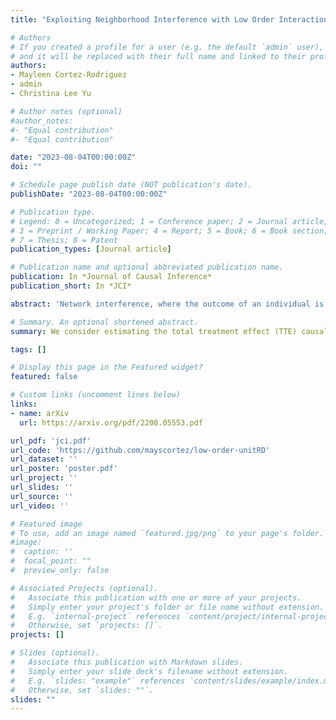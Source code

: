 ```yaml
---
title: "Exploiting Neighborhood Interference with Low Order Interactions under Unit Randomized Design"

# Authors
# If you created a profile for a user (e.g. the default `admin` user), write the username (folder name) here 
# and it will be replaced with their full name and linked to their profile.
authors:
- Mayleen Cortez-Rodriguez
- admin
- Christina Lee Yu

# Author notes (optional)
#author_notes:
#- "Equal contribution"
#- "Equal contribution"

date: "2023-08-04T00:00:00Z"
doi: ""

# Schedule page publish date (NOT publication's date).
publishDate: "2023-08-04T00:00:00Z"

# Publication type.
# Legend: 0 = Uncategorized; 1 = Conference paper; 2 = Journal article;
# 3 = Preprint / Working Paper; 4 = Report; 5 = Book; 6 = Book section;
# 7 = Thesis; 8 = Patent
publication_types: [Journal article]

# Publication name and optional abbreviated publication name.
publication: In *Journal of Causal Inference*
publication_short: In *JCI*

abstract: 'Network interference, where the outcome of an individual is affected by the treatment assignment of those in their social network, is pervasive in real-world settings. However, it poses a challenge to estimating causal effects. We consider the task of estimating the total treatment effect (TTE), or the difference between the average outcomes of the population when everyone is treated versus when no one is, under network interference. Under a Bernoulli randomized design, we provide an unbiased estimator for the TTE when network interference effects are constrained to low order interactions among neighbors of an individual. We make no assumptions on the graph other than bounded degree, allowing for well-connected networks that may not be easily clustered. We derive a bound on the variance of our estimator and show in simulated experiments that it performs well compared with standard estimators for the TTE. We also derive a minimax lower bound on the mean squared error of our estimator which suggests that the difficulty of estimation can be characterized by the degree of interactions in the potential outcomes model. We also prove that our estimator is asymptotically normal under boundedness conditions on the network degree and potential outcomes model. Central to our contribution is a new framework for balancing model flexibility and statistical complexity as captured by this low order interactions structure.'

# Summary. An optional shortened abstract.
summary: We consider estimating the total treatment effect (TTE) causal estimand in a setting with network interference. To model this interference, we introduce a potential outcomes framework where individuals receive additive effects for each sufficiently small subset of their neithborhood that is entirely exposed to a treatment. In this setting, we develop an unbiased estimator for TTE and reason about its variance. We validate our approach using experiments on simulated data.

tags: []

# Display this page in the Featured widget?
featured: false

# Custom links (uncomment lines below)
links:
- name: arXiv
  url: https://arxiv.org/pdf/2208.05553.pdf

url_pdf: 'jci.pdf'
url_code: 'https://github.com/mayscortez/low-order-unitRD'
url_dataset: ''
url_poster: 'poster.pdf'
url_project: ''
url_slides: ''
url_source: ''
url_video: ''

# Featured image
# To use, add an image named `featured.jpg/png` to your page's folder. 
#image:
#  caption: ''
#  focal_point: ""
#  preview_only: false

# Associated Projects (optional).
#   Associate this publication with one or more of your projects.
#   Simply enter your project's folder or file name without extension.
#   E.g. `internal-project` references `content/project/internal-project/index.md`.
#   Otherwise, set `projects: []`.
projects: []

# Slides (optional).
#   Associate this publication with Markdown slides.
#   Simply enter your slide deck's filename without extension.
#   E.g. `slides: "example"` references `content/slides/example/index.md`.
#   Otherwise, set `slides: ""`.
slides: ""
---
```


